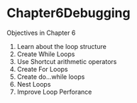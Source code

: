 # Chapter6Debugging

Objectives in Chapter 6
<ol>
<li>Learn about the loop structure</li>
<li>Create While Loops</li>
<li>Use Shortcut arithmetic operators</li>
<li>Create For Loops</li>
<li>Create do...while loops</li>
<li>Nest Loops</li>
<li>Improve Loop Perforance</li>
</ol>
